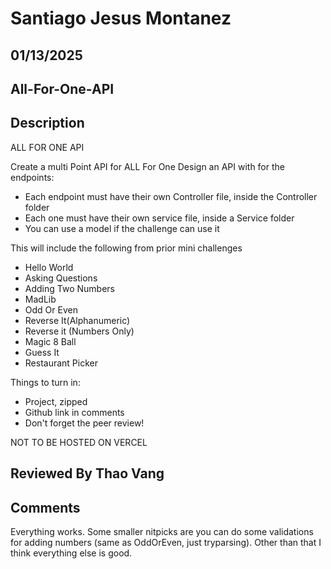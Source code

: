 # Santiago Jesus Montanez

## 01/13/2025

## All-For-One-API

## Description

ALL FOR ONE API

Create a multi Point API for ALL For One
Design an API with for the endpoints:

* Each endpoint must have their own Controller file, inside the Controller folder
* Each one must have their own service file, inside a Service folder
* You can use a model if the challenge can use it

This will include the following from prior mini challenges

* Hello World
* Asking Questions
* Adding Two Numbers
* MadLib
* Odd Or Even
* Reverse It(Alphanumeric)
* Reverse it (Numbers Only)
* Magic 8 Ball
* Guess It
* Restaurant Picker

Things to turn in:

* Project, zipped
* Github link in comments
* Don't forget the peer review!

NOT TO BE HOSTED ON VERCEL

## Reviewed By Thao Vang

## Comments

Everything works. Some smaller nitpicks are you can do some validations for adding numbers (same as OddOrEven, just tryparsing). Other than that I think everything else is good.
